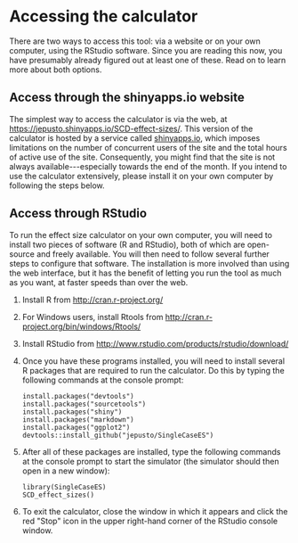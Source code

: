 # Accessing the calculator

There are two ways to access this tool: via a website or on your own
computer, using the RStudio software. Since you are reading this now,
you have presumably already figured out at least one of these. Read on
to learn more about both options.

## Access through the shinyapps.io website

The simplest way to access the calculator is via the web, at
<https://jepusto.shinyapps.io/SCD-effect-sizes/>. This version of the
calculator is hosted by a service called
[shinyapps.io](https://www.shinyapps.io/), which imposes limitations on
the number of concurrent users of the site and the total hours of active use
of the site. Consequently, you might find that the site is not always
available---especially towards the end of the month. If you intend to 
use the calculator extensively, please install it on your own computer 
by following the steps below.

## Access through RStudio

To run the effect size calculator on your own computer, you
will need to install two pieces of software (R and RStudio), both of
which are open-source and freely available. You will then need to follow
several further steps to configure that software. The installation is
more involved than using the web interface, but it has the benefit of 
letting you run the tool as much as you want, at faster speeds than 
over the web.

1.  Install R from <http://cran.r-project.org/>
2.  For Windows users, install Rtools from
    <http://cran.r-project.org/bin/windows/Rtools/>
3.  Install RStudio from
    <http://www.rstudio.com/products/rstudio/download/>
4.  Once you have these programs installed, you will need to install
    several R packages that are required to run the calculator. Do this
    by typing the following commands at the console prompt:

        install.packages("devtools")
        install.packages("sourcetools")
        install.packages("shiny")
        install.packages("markdown")
        install.packages("ggplot2")
        devtools::install_github("jepusto/SingleCaseES")

5.  After all of these packages are installed, type the following
    commands at the console prompt to start the simulator (the simulator
    should then open in a new window):

        library(SingleCaseES)
        SCD_effect_sizes()

6.  To exit the calculator, close the window in which it appears and
    click the red "Stop" icon in the upper right-hand corner of the
    RStudio console window.
